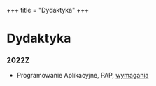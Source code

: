 +++
title = "Dydaktyka"
+++

# Dydaktyka

### 2022Z

- Programowanie Aplikacyjne, PAP, [wymagania](~kzbikows/wymagania_2022Z_PAP.pdf)

